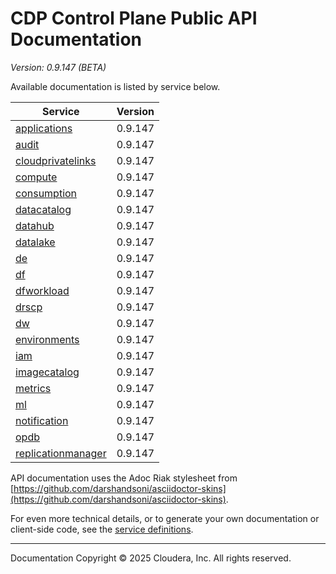 # CDP Control Plane Public API Documentation

*Version: 0.9.147 (BETA)*

Available documentation is listed by service below.

| Service | Version |
| --- | --- |
| [applications](./applications/index.html) | 0.9.147 |
| [audit](./audit/index.html) | 0.9.147 |
| [cloudprivatelinks](./cloudprivatelinks/index.html) | 0.9.147 |
| [compute](./compute/index.html) | 0.9.147 |
| [consumption](./consumption/index.html) | 0.9.147 |
| [datacatalog](./datacatalog/index.html) | 0.9.147 |
| [datahub](./datahub/index.html) | 0.9.147 |
| [datalake](./datalake/index.html) | 0.9.147 |
| [de](./de/index.html) | 0.9.147 |
| [df](./df/index.html) | 0.9.147 |
| [dfworkload](./dfworkload/index.html) | 0.9.147 |
| [drscp](./drscp/index.html) | 0.9.147 |
| [dw](./dw/index.html) | 0.9.147 |
| [environments](./environments/index.html) | 0.9.147 |
| [iam](./iam/index.html) | 0.9.147 |
| [imagecatalog](./imagecatalog/index.html) | 0.9.147 |
| [metrics](./metrics/index.html) | 0.9.147 |
| [ml](./ml/index.html) | 0.9.147 |
| [notification](./notification/index.html) | 0.9.147 |
| [opdb](./opdb/index.html) | 0.9.147 |
| [replicationmanager](./replicationmanager/index.html) | 0.9.147 |

API documentation uses the Adoc Riak stylesheet from
[https://github.com/darshandsoni/asciidoctor-skins](https://github.com/darshandsoni/asciidoctor-skins).

For even more technical details, or to generate your own documentation or client-side code, see the
[service definitions](swagger/).

----

Documentation Copyright © 2025 Cloudera, Inc. All rights reserved.

